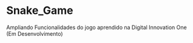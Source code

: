 # Snake_Game
Ampliando Funcionalidades do jogo aprendido na Digital Innovation One (Em Desenvolvimento)
